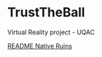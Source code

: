 # TrustTheBall
Virtual Reality project - UQAC

[README Native Ruins](https://github.com/Nono2602/TrustTheBall/blob/master/TrustTheBall.pdf)
